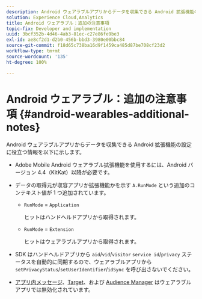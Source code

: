 ```yaml
---
description: Android ウェアラブルアプリからデータを収集できる Android 拡張機能の設定に役立つ情報を以下に示します。
solution: Experience Cloud,Analytics
title: Android ウェアラブル：追加の注意事項
topic-fix: Developer and implementation
uuid: 3bcf352b-4d46-4ab3-81ec-c27e86fe9be3
exl-id: ae8cf2d1-d2b0-456b-bbd3-3980e00bbc84
source-git-commit: f18d65c738ba16d9f1459ca485d87be708cf23d2
workflow-type: tm+mt
source-wordcount: '135'
ht-degree: 100%

---
```


# Android ウェアラブル：追加の注意事項 {#android-wearables-additional-notes}

Android ウェアラブルアプリからデータを収集できる Android 拡張機能の設定に役立つ情報を以下に示します。

* Adobe Mobile Android ウェアラブル拡張機能を使用するには、Android バージョン 4.4（KitKat）以降が必要です。
* データの取得元が収容アプリか拡張機能かを示す `A.RunMode` という追加のコンテキスト値が 1 つ追加されています。

   * `RunMode` = `Application`

      ヒットはハンドヘルドアプリから取得されます。

   * `RunMode` =  `Extension`

      ヒットはウェアラブルアプリから取得されます。

* SDK はハンドヘルドアプリから `aid`/`vid`/`visitor` `service id`/`privacy` ステータスを自動的に同期するので、ウェアラブルアプリから `setPrivacyStatus`/`setUserIdentifier`/`idSync` を呼び出さないでください。
* [アプリ内メッセージ](/help/android/messaging-main/messaging/messaging.md)、[Target](/help/android/target-main/target.md)、および [Audience Manager](/help/android/audience-manager/audiencemgmt.md) はウェアラブルアプリでは無効化されています。
